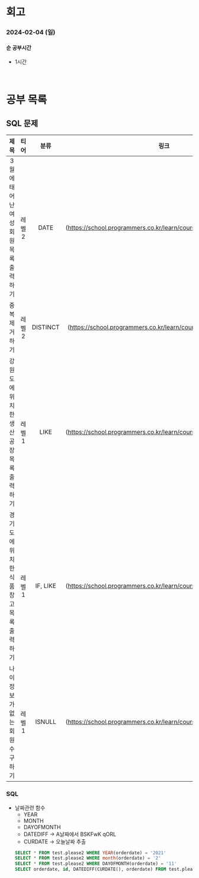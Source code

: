 # 회고

### 2024-02-04 (일)

#### 순 공부시간

- 1시간

<br>

# 공부 목록

## SQL 문제

|                  제목                  |  티어  |   분류   |                                링크                                |
| :------------------------------------: | :----: | :------: | :----------------------------------------------------------------: |
|  3월에 태어난 여성 회원 목록 출력하기  | 레벨 2 |   DATE   | (https://school.programmers.co.kr/learn/courses/30/lessons/131120) |
|             중복 제거하기              | 레벨 2 | DISTINCT | (https://school.programmers.co.kr/learn/courses/30/lessons/59408)  |
| 강원도에 위치한 생산공장 목록 출력하기 | 레벨 1 |   LIKE   | (https://school.programmers.co.kr/learn/courses/30/lessons/131112) |
| 경기도에 위치한 식품창고 목록 출력하기 | 레벨 1 | IF, LIKE | (https://school.programmers.co.kr/learn/courses/30/lessons/131114) |
|    나이 정보가 없는 회원 수 구하기     | 레벨 1 |  ISNULL  | (https://school.programmers.co.kr/learn/courses/30/lessons/131528) |

### SQL

- 날짜관련 함수
  - YEAR
  - MONTH
  - DAYOFMONTH
  - DATEDIFF -> A날짜에서 BSKFwK qORL
  - CURDATE -> 오늘날짜 추출
  ```SQL
  SELECT * FROM test.please2 WHERE YEAR(orderdate) = '2021'
  SELECT * FROM test.please2 WHERE month(orderdate) = '2'
  SELECT * FROM test.please2 WHERE DAYOFMONTH(orderdate) = '11'
  SELECT orderdate, id, DATEDIFF(CURDATE(), orderdate) FROM test.please2;
  ```
